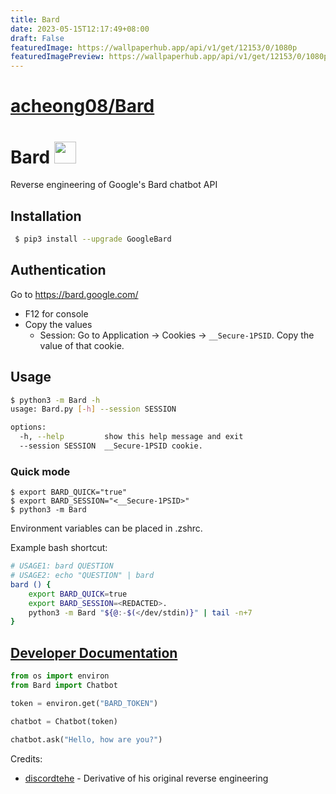 ```yaml
---
title: Bard
date: 2023-05-15T12:17:49+08:00
draft: False
featuredImage: https://wallpaperhub.app/api/v1/get/12153/0/1080p
featuredImagePreview: https://wallpaperhub.app/api/v1/get/12153/0/1080p
---
```


# [acheong08/Bard](https://github.com/acheong08/Bard)

# Bard <img src="https://www.gstatic.com/lamda/images/favicon_v1_150160cddff7f294ce30.svg" width="35px" />
Reverse engineering of Google's Bard chatbot API

## Installation
```bash
 $ pip3 install --upgrade GoogleBard
```

## Authentication
Go to https://bard.google.com/

- F12 for console
- Copy the values
  - Session: Go to Application → Cookies → `__Secure-1PSID`. Copy the value of that cookie.

## Usage

```bash
$ python3 -m Bard -h
usage: Bard.py [-h] --session SESSION

options:
  -h, --help         show this help message and exit
  --session SESSION  __Secure-1PSID cookie.
```

### Quick mode
```
$ export BARD_QUICK="true"
$ export BARD_SESSION="<__Secure-1PSID>"
$ python3 -m Bard
```
Environment variables can be placed in .zshrc.

Example bash shortcut:
```bash
# USAGE1: bard QUESTION
# USAGE2: echo "QUESTION" | bard
bard () {
	export BARD_QUICK=true
	export BARD_SESSION=<REDACTED>.
	python3 -m Bard "${@:-$(</dev/stdin)}" | tail -n+7
}
```

## [Developer Documentation](https://github.com/acheong08/Bard/blob/main/DOCUMENTATION.md)
```python
from os import environ
from Bard import Chatbot

token = environ.get("BARD_TOKEN")

chatbot = Chatbot(token)

chatbot.ask("Hello, how are you?")
```

Credits:
- [discordtehe](https://github.com/discordtehe) - Derivative of his original reverse engineering
